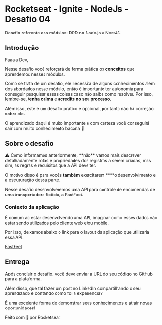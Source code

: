 # Rocketseat - Ignite - NodeJs - Desafio 04

Desafio referente aos módulos: DDD no Node.js e NestJS

## Introdução

Faaala Dev,

Nesse desafio você reforçará de forma prática os **conceitos** que aprendemos nesses módulos.

Como se trata de um desafio, ele necessita de alguns conhecimentos além dos abordados nesse módulo, então é importante ter autonomia para conseguir pesquisar essas coisas caso não saiba como resolver. Por isso, lembre-se, **tenha calma** e **acredite no seu processo.**

Além isso, este é um desafio prático e opcional, por tanto não há correção sobre ele.

O aprendizado daqui é muito importante e com certeza você conseguirá sair com muito conhecimento bacana 💜

## Sobre o desafio

<aside>
⚠️ Como informamos anteriormente, **não** vamos mais descrever detalhadamente rotas e propriedades dos registros a serem criadas, mas sim, as regras e requisitos que a API deve ter.

O motivo disso é para vocês **também** exercitarem ****o desenvolvimento e a estruturação dessa parte.
</aside>

Nesse desafio desenvolveremos uma API para controle de encomendas de uma transportadora fictícia, a FastFeet.



### Contexto da aplicação

É comum ao estar desenvolvendo uma API, imaginar como esses dados vão estar sendo utilizados pelo cliente web e/ou mobile.

Por isso, deixamos abaixo o link para o layout da aplicação que utilizaria essa API.

[FastFeet](https://www.figma.com/file/hn0qGhnSHDVst7oaY3PF72/FastFeet?type=design&node-id=0:1&mode=design&t=eLVBsXQU7wYugimZ-1)

## Entrega

Após concluir o desafio, você deve enviar a URL do seu código no GitHub para a plataforma.

Além disso, que tal fazer um post no LinkedIn compartilhando o seu aprendizado e contando como foi a experiência?

É uma excelente forma de demonstrar seus conhecimentos e atrair novas oportunidades!

Feito com 💜 por Rocketseat
